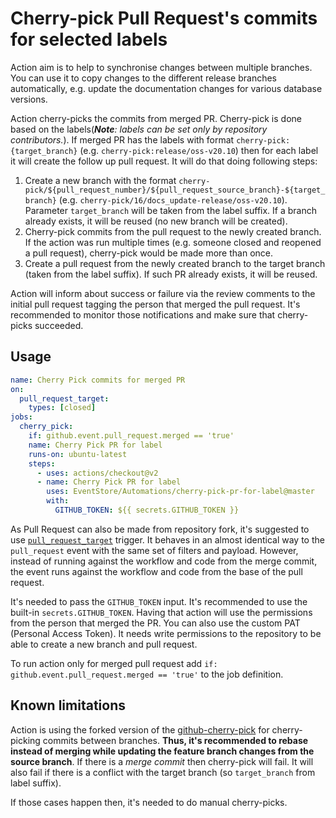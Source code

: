 # Cherry-pick Pull Request's commits for selected labels

Action aim is to help to synchronise changes between multiple branches. You can use it to copy changes to the different release branches automatically, e.g. update the documentation changes for various database versions.

Action cherry-picks the commits from merged PR. Cherry-pick is done based on the labels(_**Note**: labels can be set only by repository contributors._). If merged PR has the labels with format `cherry-pick:{target_branch}` (e.g. `cherry-pick:release/oss-v20.10`) then for each label it will create the follow up pull request. It will do that doing following steps:

1. Create a new branch with the format `cherry-pick/${pull_request_number}/${pull_request_source_branch}-${target_branch}` (e.g. `cherry-pick/16/docs_update-release/oss-v20.10`). Parameter `target_branch` will be taken from the label suffix. If a branch already exists, it will be reused (no new branch will be created).
2. Cherry-pick commits from the pull request to the newly created branch. If the action was run multiple times (e.g. someone closed and reopened a pull request), cherry-pick would be made more than once.
3. Create a pull request from the newly created branch to the target branch (taken from the label suffix). If such PR already exists, it will be reused.

Action will inform about success or failure via the review comments to the initial pull request tagging the person that merged the pull request. It's recommended to monitor those notifications and make sure that cherry-picks succeeded.

## Usage

``` yaml
name: Cherry Pick commits for merged PR
on:
  pull_request_target:
    types: [closed]
jobs:
  cherry_pick:
    if: github.event.pull_request.merged == 'true'
    name: Cherry Pick PR for label
    runs-on: ubuntu-latest
    steps:
      - uses: actions/checkout@v2
      - name: Cherry Pick PR for label
        uses: EventStore/Automations/cherry-pick-pr-for-label@master
        with:
          GITHUB_TOKEN: ${{ secrets.GITHUB_TOKEN }}
```

As Pull Request can also be made from repository fork, it's suggested to use [`pull_request_target`](https://github.blog/2020-08-03-github-actions-improvements-for-fork-and-pull-request-workflows/) trigger. It behaves in an almost identical way to the `pull_request` event with the same set of filters and payload. However, instead of running against the workflow and code from the merge commit, the event runs against the workflow and code from the base of the pull request.  

It's needed to pass the `GITHUB_TOKEN` input. It's recommended to use the built-in `secrets.GITHUB_TOKEN`. Having that action will use the permissions from the person that merged the PR. You can also use the custom PAT (Personal Access Token). It needs write permissions to the repository to be able to create a new branch and pull request.

To run action only for merged pull request add `if: github.event.pull_request.merged == 'true'` to the job definition.

## Known limitations

Action is using the forked version of the [github-cherry-pick](https://github.com/tibdex/github-cherry-pick/) for cherry-picking commits between branches. **Thus, it's recommended to rebase instead of merging while updating the feature branch changes from the source branch**. If there is a *merge commit* then cherry-pick will fail. It will also fail if there is a conflict with the target branch (so `target_branch` from label suffix).

If those cases happen then, it's needed to do manual cherry-picks. 
